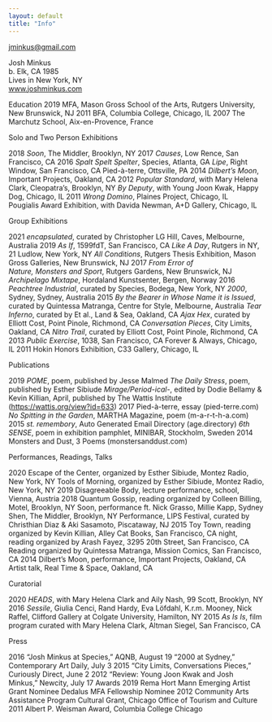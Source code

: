 ```yaml
---
layout: default
title: "Info"
---
```


[jminkus@gmail.com](mailto:jminkus@gmail.com)


Josh Minkus  
b. Elk, CA 1985  
Lives in New York, NY  
www.joshminkus.com  

Education
2019	MFA, Mason Gross School of the Arts, Rutgers University, New Brunswick, NJ
2011	BFA, Columbia College, Chicago, IL
2007	The Marchutz School, Aix-en-Provence, France  


Solo and Two Person Exhibitions  

2018	*Soon*, The Middler, Brooklyn, NY
2017	*Causes*, Low Rence, San Francisco, CA
2016	*Spalt Spelt Spelter*, Species, Atlanta, GA
        *Lipe*, Right Window, San Francisco, CA 
        Pied-à-terre, Ottsville, PA
2014	*Dilbert’s Moon*, Important Projects, Oakland, CA 
2012	*Popular Standard*, with Mary Helena Clark, Cleopatra’s, Brooklyn, NY
	    *By Deputy*, with Young Joon Kwak, Happy Dog, Chicago, IL
2011	*Wrong Domino*, Plaines Project, Chicago, IL  
Pougialis Award Exhibition, with Davida Newman, A+D Gallery, Chicago, IL  


Group Exhibitions

2021	*encapsulated*, curated by Christopher LG Hill, Caves, Melbourne, Australia
2019	*As If*, 1599fdT, San Francisco, CA
        *Like A Day*, Rutgers in NY, 21 Ludlow, New York, NY
        *All Conditions*, Rutgers Thesis Exhibition, Mason Gross Galleries, New Brunswick, NJ
2017	*From Error of Nature, Monsters and Sport*, Rutgers Gardens, New Brunswick, NJ
        *Archipelago Mixtape*, Hordaland Kunstsenter, Bergen, Norway
2016	*Peachtree Industrial*, curated by Species, Bodega, New York, NY 
        *2000*, Sydney, Sydney, Australia
2015	*By the Bearer in Whose Name it is Issued*, curated by Quintessa Matranga, Centre for Style, Melbourne, Australia
    *Tear Inferno*, curated by Et al., Land & Sea, Oakland, CA 
    *Ajax Hex*, curated by Elliott Cost, Point Pinole, Richmond, CA
    *Conversation Pieces*, City Limits, Oakland, CA
    *Nitro Trail*, curated by Elliott Cost, Point Pinole, Richmond, CA
2013	*Public Exercise*, 1038, San Francisco, CA
	    Forever & Always, Chicago, IL
2011	Hokin Honors Exhibition, C33 Gallery, Chicago, IL  


Publications  

2019	*POME*, poem, published by Jesse Malmed
*The Daily Stress*, poem, published by Esther Sibiude
*Mirage/Period-ical-*, edited by Dodie Bellamy & Kevin Killian, April, published by The Wattis Institute (https://wattis.org/view?id=633)
2017	Pied-à-terre, essay (pied-terre.com)
	*No Spitting in the Garden*, MARTHA Magazine, poem (m-a-r-t-h-a.com)
2015	*st. remembory*, Auto Generated Email Directory (age.directory)
	*6th SENSE*, poem in exhibition pamphlet, MINIBAR, Stockholm, Sweden
2014	Monsters and Dust, 3 Poems (monstersanddust.com)  

Performances, Readings, Talks	

2020	Escape of the Center, organized by Esther Sibiude, Montez Radio, New York, NY
Tools of Morning, organized by Esther Sibiude, Montez Radio, New York, NY
2019	Disagreeable Body, lecture performance, school, Vienna, Austria
2018	Quantum Gossip, reading organized by Colleen Billing, Motel, Brooklyn, NY
Soon, performance ft. Nick Grasso, Millie Kapp, Sydney Shen, The Middler, Brooklyn, NY
Performance, LIPS Festival, curated by Christhian Diaz & Aki Sasamoto, Piscataway, NJ
2015	Toy Town, reading organized by Kevin Killian, Alley Cat Books, San Francisco, CA
night, reading organized by Arash Fayez, 3295 20th Street, San Francisco, CA
Reading organized by Quintessa Matranga, Mission Comics, San Francisco, CA
2014	Dilbert’s Moon, performance, Important Projects, Oakland, CA
Artist talk, Real Time & Space, Oakland, CA

Curatorial

2020	*HEADS*, with Mary Helena Clark and Aily Nash, 99 Scott, Brooklyn, NY
2016	*Sessile*, Giulia Cenci, Rand Hardy, Eva Löfdahl, K.r.m. Mooney, Nick Raffel, Clifford Gallery at Colgate University, Hamilton, NY
2015	*As Is Is*, film program curated with Mary Helena Clark, Altman Siegel, San Francisco, CA

Press

2016	“Josh Minkus at Species,” AQNB, August 19
“2000 at Sydney,” Contemporary Art Daily, July 3
2015	“City Limits, Conversations Pieces,” Curiously Direct, June 2
2012	“Review: Young Joon Kwak and Josh Minkus,” Newcity, July 17
Awards
2019	Rema Hort Mann Emerging Artist Grant Nominee
Dedalus MFA Fellowship Nominee
2012	Community Arts Assistance Program Cultural Grant, Chicago Office of Tourism and Culture
2011	Albert P. Weisman Award, Columbia College Chicago 

